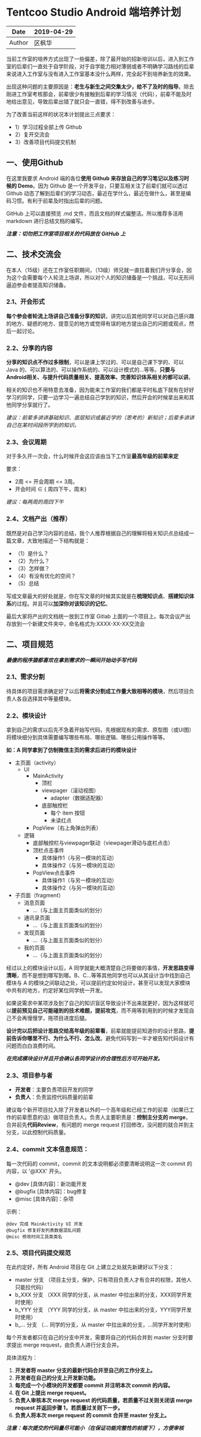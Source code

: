 # Tentcoo Studio Android 端培养计划

|Date|2019-04-29|
|-|-|
|Author|区枫华|

当前工作室的培养方式出现了一些偏差，除了最开始的招新培训以后，进入到工作室的后辈们一直处于自学阶段，对于自学能力相对薄弱或者不明确学习路线的后辈来说进入工作室与没有进入工作室基本没什么两样，完全起不到培养新生的效果。

出现这种问题的主要原因是：**老生与新生之间交集太少，给不了及时的指导**。除去刚进工作室考核那会，前辈很少有接触到后辈的学习情况（代码），前辈不能及时地给出意见，导致后辈出错了就只会一直错，得不到改善与进步。

为了改善当前这样的状况本计划提出三点要求：
* 1）学习过程全部上传 Github
* 2）复开交流会
* 3）改善项目代码提交机制

## 一、使用Github

在这里我要求 Android 端的各位**使用 Github 来存放自己的学习笔记以及练习时候的 Demo**。因为 Github 是一个开发平台，只要互相关注了前辈们就可以透过 Github 动态了解到后辈们的学习动态，最近在学什么，最近在做什么，甚至是编码习惯。有利于前辈及时指出后辈的问题。

GitHub 上可以直接预览 .md 文件，而且文档的样式偏整洁。所以推荐多活用 markdown 进行总结文档的编写。

***注意：切勿把工作室项目相关的代码放在 GitHub 上***

## 二、技术交流会

在本人（15级）还在工作室任职期间，（13级）师兄就一直拉着我们开分享会，因为这个会需要每个人轮流上场讲，所以对个人的知识储备是一个挑战，可以无形间逼迫参会者提高知识储备。

### 2.1、开会形式

**每个参会者轮流上场讲自己准备分享的知识**，讲完以后其他同学可以对自己感兴趣的地方、疑惑的地方、提意见的地方或觉得有误的地方提出自己的问题或观点，然后一起讨论。

### 2.2、分享的内容

**分享的知识点不作过多限制**，可以是课上学过的、可以是自己课下学的、可以 Java 的、可以算法的、可以操作系统的、可以设计模式的...等等。**只要与Android相关、与提升代码质量相关、提高效率、完善知识体系相关的都可以讲**。

相关的知识也不用特意去准备，因为能来工作室的我们都是平时私底下就有在好好学习的同学，只要一边学习一遍总结自己学到的知识，然后开会的时候拿出来和其他同学分享就行了。

*建议：前辈多讲讲基础知识、底层知识或最近学的（思考的）新知识；后辈多讲讲自己在某时间段所学到的知识。*

### 2.3、会议周期

对于多久开一次会，什么时候开会这应该由当下工作室**最高年级的前辈来定**

要求：

* 2周 <= 开会周期 <= 3周。
* 开会时间 ∈ { 周四下午，周末}

*建议：每两周的周四下午*

### 2.4、文档产出（推荐）

既然是对自己学习内容的总结，我个人推荐根据自己的理解将相关知识点总结成一篇文章，大致地描述一下结构就是：

* （1）是什么？
* （2）为什么？
* （3）怎样做？
* （4）有没有优化的空间？
* （5）总结

写成文章最大的好处就是，你在写文章的时候其实就是在**梳理知识点**、**搭建知识体系**的过程。并且可以**加深你对该知识的记忆**。

最后大家将产出的文档统一放到工作室 Gitlab 上面的一个项目上。每次会议产出存放到一个新建文件夹中，命名格式为:XXXX-XX-XX交流会

## 二、项目规范

***最傻的程序猿都喜欢在拿到需求的一瞬间开始动手写代码***

### 2.1、需求分割

待具体的项目需求确定好了以后**将需求分割成工作量大致相等的模块**，然后项目负责人各自选择其中等量模块。

### 2.2、模块设计

拿到自己的需求以后先不急着开始写代码，先根据现有的需求、原型图（或UI图）将模块细分到具体需要编写哪些布局、哪些逻辑、哪些公用操作等等。

**如：A 同学拿到了仿制微信主页的需求后进行的模块设计**

* 主页面（activity）
    * UI
        * MainActivity
            * 顶栏
            * viewpager（滚动视图）
                * adapter（数据适配器）
            * 底部触控栏
                * 每个 item 按钮
                * 未读红点
        * PopView（右上角弹出列表）
    * 逻辑
        * 底部触控栏与viewpager联动（viewpager滑动与底栏点击）
        * 顶栏点击事件
            * 具体操作1（与另一模块的互动）
            * 具体操作2（与另一模块的互动）
        * PopView点击事件 
            * 具体操作1（与另一模块的互动）
            * 具体操作2（与另一模块的互动）
* 子页面（fragment）
    * 消息页面
        * ...（与上面主页面类似的划分）
    * 通讯录页面
         * ...（与上面主页面类似的划分）
    * 发现页面
         * ...（与上面主页面类似的划分）
    * 我的页面
         * ...（与上面主页面类似的划分）

经过以上的模块设计以后，A 同学就能大概清楚自己将要做的事情，**开发思路变得清晰**，而不是想到哪写到哪。B、C...等等其他同学也可以从其设计当中找到自己模块与 A 的模块之间联动之处，可以提前约定如何设计，甚至可以发现大家模块中共有的地方，约定好某位同学统一开发。

如果说需求中某项涉及到了自己的知识盲区导致设计不出来就更好，因为这样就可以**提前预见自己可能碰到的技术难题，提前攻克**，而不用等到用到的时候才发现自己不会再慢慢学，拖项目进度后腿。

**设计完以后把设计思路交给高年级的前辈看**，前辈就能提前知道你的设计思路，**提前告诉你哪里不行、为什么不行、怎么改**。避免代码写到一半才被告知代码设计有问题而白白浪费时间。

***在完成模块设计并且开会确认各同学设计的合理性后方可开始开发。***

### 2.3、项目参与者

* **开发者**：主要负责项目开发的同学
* **负责人**：负责监控代码质量的前辈

建议每个新开项目拉入除了开发者以外的一个高年级和已经工作的前辈（如果已工作的前辈愿意的话）做项目负责人。负责人主要职责是：**控制主分支的 merge**，合并前先**代码Review**，有问题的 merge request 打回修改，没问题的就合并到主分支，以此控制代码质量。

### 2.4、commit 文本信息规范：

每一次代码的 commit，commit 的文本说明都必须要清晰说明这一次 commit 的内容，以 '@XXX' 开头。

* @dev [具体内容]：新功能开发
* @bugfix [具体内容]：bug修复
* @misc [具体内容]：杂项

示例：

```
@dev 完成 MainActivity UI 开发
@bugfix 修复好友列表数据混乱问题
@misc 修改时间工具类类名
```

### 2.5、项目代码提交规范

在此约定好，所有 Android 项目在 Git 上建立之处就先新建好以下分支：

* master 分支 （项目主分支，保护，只有项目负责人才有合并的权限，其他人只能拉代码）
* b_XXX 分支 （XXX 同学的分支，从 master 中拉出来的分支，XXX同学开发时使用）
* b_YYY 分支 （YYY 同学的分支，从 master 中拉出来的分支，YYY同学开发时使用）
* b_... 分支 （... 同学的分支，从 master 中拉出来的分支，...同学开发时使用）

每个开发者都只在自己的分支中开发，需要将自己的代码合并到 master 分支时要求提出 merge request，由负责人进行分支合并。

具体流程为：

1. **开发者将 master 分支的最新代码合并至自己的工作分支上。**
2. **开发者在自己的分支上开发新功能。**
3. **每完成一个小模块的开发都要 commit 并注明本次 commit 的内容。**
4. **在 Git 上提出 merge request。**
5. **负责人审核本次 merge request 的代码质量，若质量不过关则关闭该 merge request 并返回步骤 1，若质量过关则下一步。**
6. **负责人将本次 merge request 的 commit 合并至 master 分支上。**

***注意：每次提交的代码量尽可能小（在保证功能完整性的前提下），方便审核***

